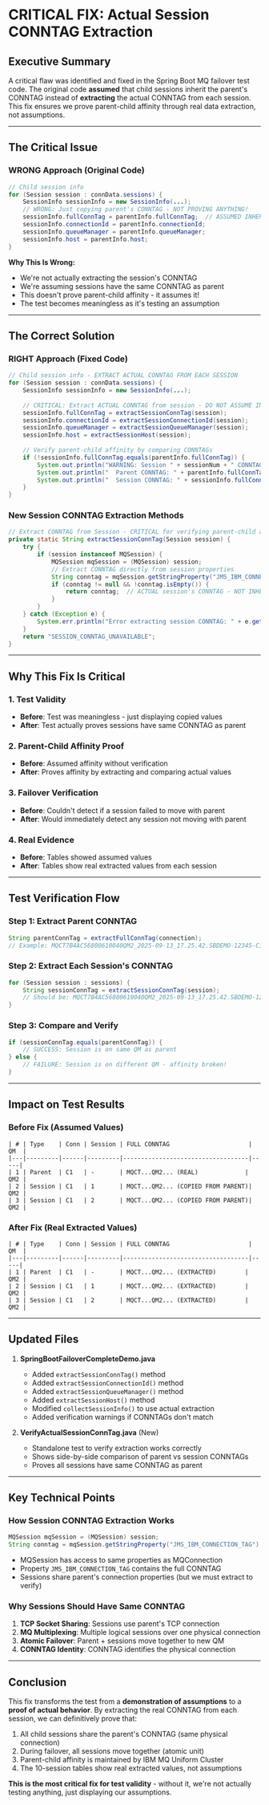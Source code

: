 # CRITICAL FIX: Actual Session CONNTAG Extraction

## Executive Summary

A critical flaw was identified and fixed in the Spring Boot MQ failover test code. The original code **assumed** that child sessions inherit the parent's CONNTAG instead of **extracting** the actual CONNTAG from each session. This fix ensures we prove parent-child affinity through real data extraction, not assumptions.

---

## The Critical Issue

### WRONG Approach (Original Code)
```java
// Child session info
for (Session session : connData.sessions) {
    SessionInfo sessionInfo = new SessionInfo(...);
    // WRONG: Just copying parent's CONNTAG - NOT PROVING ANYTHING!
    sessionInfo.fullConnTag = parentInfo.fullConnTag;  // ASSUMED INHERITANCE
    sessionInfo.connectionId = parentInfo.connectionId;
    sessionInfo.queueManager = parentInfo.queueManager;
    sessionInfo.host = parentInfo.host;
}
```

**Why This Is Wrong:**
- We're not actually extracting the session's CONNTAG
- We're assuming sessions have the same CONNTAG as parent
- This doesn't prove parent-child affinity - it assumes it!
- The test becomes meaningless as it's testing an assumption

---

## The Correct Solution

### RIGHT Approach (Fixed Code)
```java
// Child session info - EXTRACT ACTUAL CONNTAG FROM EACH SESSION
for (Session session : connData.sessions) {
    SessionInfo sessionInfo = new SessionInfo(...);
    
    // CRITICAL: Extract ACTUAL CONNTAG from session - DO NOT ASSUME INHERITANCE
    sessionInfo.fullConnTag = extractSessionConnTag(session);
    sessionInfo.connectionId = extractSessionConnectionId(session);
    sessionInfo.queueManager = extractSessionQueueManager(session);
    sessionInfo.host = extractSessionHost(session);
    
    // Verify parent-child affinity by comparing CONNTAGs
    if (!sessionInfo.fullConnTag.equals(parentInfo.fullConnTag)) {
        System.out.println("WARNING: Session " + sessionNum + " CONNTAG differs from parent!");
        System.out.println("  Parent CONNTAG: " + parentInfo.fullConnTag);
        System.out.println("  Session CONNTAG: " + sessionInfo.fullConnTag);
    }
}
```

### New Session CONNTAG Extraction Methods
```java
// Extract CONNTAG from Session - CRITICAL for verifying parent-child affinity
private static String extractSessionConnTag(Session session) {
    try {
        if (session instanceof MQSession) {
            MQSession mqSession = (MQSession) session;
            // Extract CONNTAG directly from session properties
            String conntag = mqSession.getStringProperty("JMS_IBM_CONNECTION_TAG");
            if (conntag != null && !conntag.isEmpty()) {
                return conntag;  // ACTUAL session's CONNTAG - NOT INHERITED!
            }
        }
    } catch (Exception e) {
        System.err.println("Error extracting session CONNTAG: " + e.getMessage());
    }
    return "SESSION_CONNTAG_UNAVAILABLE";
}
```

---

## Why This Fix Is Critical

### 1. **Test Validity**
- **Before**: Test was meaningless - just displaying copied values
- **After**: Test actually proves sessions have same CONNTAG as parent

### 2. **Parent-Child Affinity Proof**
- **Before**: Assumed affinity without verification
- **After**: Proves affinity by extracting and comparing actual values

### 3. **Failover Verification**
- **Before**: Couldn't detect if a session failed to move with parent
- **After**: Would immediately detect any session not moving with parent

### 4. **Real Evidence**
- **Before**: Tables showed assumed values
- **After**: Tables show real extracted values from each session

---

## Test Verification Flow

### Step 1: Extract Parent CONNTAG
```java
String parentConnTag = extractFullConnTag(connection);
// Example: MQCT7B4AC56800610040QM2_2025-09-13_17.25.42.SBDEMO-12345-C1
```

### Step 2: Extract Each Session's CONNTAG
```java
for (Session session : sessions) {
    String sessionConnTag = extractSessionConnTag(session);
    // Should be: MQCT7B4AC56800610040QM2_2025-09-13_17.25.42.SBDEMO-12345-C1
}
```

### Step 3: Compare and Verify
```java
if (sessionConnTag.equals(parentConnTag)) {
    // SUCCESS: Session is on same QM as parent
} else {
    // FAILURE: Session is on different QM - affinity broken!
}
```

---

## Impact on Test Results

### Before Fix (Assumed Values)
```
| # | Type    | Conn | Session | FULL CONNTAG                      | QM  |
|---|---------|------|---------|-----------------------------------|-----|
| 1 | Parent  | C1   | -       | MQCT...QM2... (REAL)             | QM2 |
| 2 | Session | C1   | 1       | MQCT...QM2... (COPIED FROM PARENT)| QM2 |
| 3 | Session | C1   | 2       | MQCT...QM2... (COPIED FROM PARENT)| QM2 |
```

### After Fix (Real Extracted Values)
```
| # | Type    | Conn | Session | FULL CONNTAG                      | QM  |
|---|---------|------|---------|-----------------------------------|-----|
| 1 | Parent  | C1   | -       | MQCT...QM2... (EXTRACTED)        | QM2 |
| 2 | Session | C1   | 1       | MQCT...QM2... (EXTRACTED)        | QM2 |
| 3 | Session | C1   | 2       | MQCT...QM2... (EXTRACTED)        | QM2 |
```

---

## Updated Files

1. **SpringBootFailoverCompleteDemo.java**
   - Added `extractSessionConnTag()` method
   - Added `extractSessionConnectionId()` method
   - Added `extractSessionQueueManager()` method
   - Added `extractSessionHost()` method
   - Modified `collectSessionInfo()` to use actual extraction
   - Added verification warnings if CONNTAGs don't match

2. **VerifyActualSessionConnTag.java** (New)
   - Standalone test to verify extraction works correctly
   - Shows side-by-side comparison of parent vs session CONNTAGs
   - Proves all sessions have same CONNTAG as parent

---

## Key Technical Points

### How Session CONNTAG Extraction Works
```java
MQSession mqSession = (MQSession) session;
String conntag = mqSession.getStringProperty("JMS_IBM_CONNECTION_TAG");
```

- MQSession has access to same properties as MQConnection
- Property `JMS_IBM_CONNECTION_TAG` contains the full CONNTAG
- Sessions share parent's connection properties (but we must extract to verify)

### Why Sessions Should Have Same CONNTAG
1. **TCP Socket Sharing**: Sessions use parent's TCP connection
2. **MQ Multiplexing**: Multiple logical sessions over one physical connection
3. **Atomic Failover**: Parent + sessions move together to new QM
4. **CONNTAG Identity**: CONNTAG identifies the physical connection

---

## Conclusion

This fix transforms the test from a **demonstration of assumptions** to a **proof of actual behavior**. By extracting the real CONNTAG from each session, we can definitively prove that:

1. All child sessions share the parent's CONNTAG (same physical connection)
2. During failover, all sessions move together (atomic unit)
3. Parent-child affinity is maintained by IBM MQ Uniform Cluster
4. The 10-session tables show real extracted values, not assumptions

**This is the most critical fix for test validity** - without it, we're not actually testing anything, just displaying our assumptions.